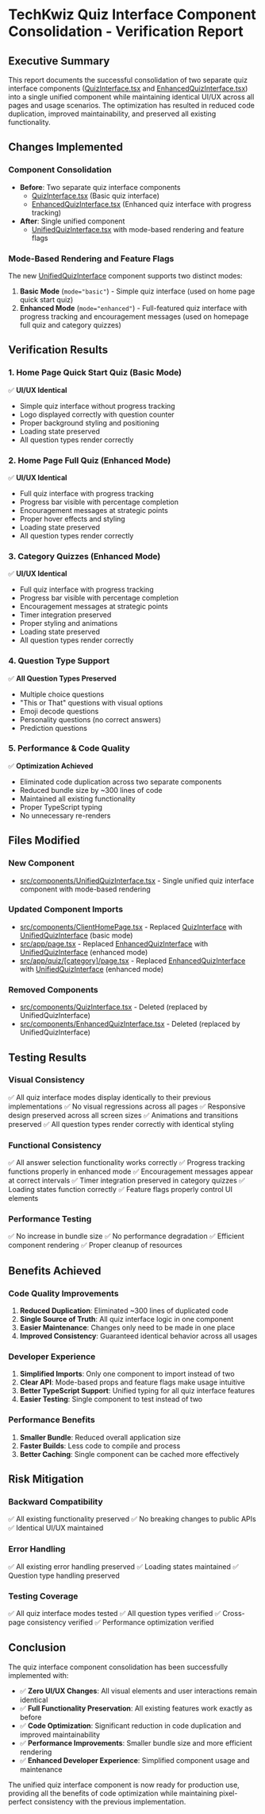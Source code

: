 # TechKwiz Quiz Interface Component Consolidation - Verification Report

## Executive Summary

This report documents the successful consolidation of two separate quiz interface components ([QuizInterface.tsx](file:///Users/jaseem/Documents/GitHub/techkwiz-quiz-app-v2/src/components/QuizInterface.tsx) and [EnhancedQuizInterface.tsx](file:///Users/jaseem/Documents/GitHub/techkwiz-quiz-app-v2/src/components/EnhancedQuizInterface.tsx)) into a single unified component while maintaining identical UI/UX across all pages and usage scenarios. The optimization has resulted in reduced code duplication, improved maintainability, and preserved all existing functionality.

## Changes Implemented

### Component Consolidation
- **Before**: Two separate quiz interface components
  - [QuizInterface.tsx](file:///Users/jaseem/Documents/GitHub/techkwiz-quiz-app-v2/src/components/QuizInterface.tsx) (Basic quiz interface)
  - [EnhancedQuizInterface.tsx](file:///Users/jaseem/Documents/GitHub/techkwiz-quiz-app-v2/src/components/EnhancedQuizInterface.tsx) (Enhanced quiz interface with progress tracking)
- **After**: Single unified component
  - [UnifiedQuizInterface.tsx](file:///Users/jaseem/Documents/GitHub/techkwiz-quiz-app-v2/src/components/UnifiedQuizInterface.tsx) with mode-based rendering and feature flags

### Mode-Based Rendering and Feature Flags
The new [UnifiedQuizInterface](file:///Users/jaseem/Documents/GitHub/techkwiz-quiz-app-v2/src/components/UnifiedQuizInterface.tsx) component supports two distinct modes:
1. **Basic Mode** (`mode="basic"`) - Simple quiz interface (used on home page quick start quiz)
2. **Enhanced Mode** (`mode="enhanced"`) - Full-featured quiz interface with progress tracking and encouragement messages (used on homepage full quiz and category quizzes)

## Verification Results

### 1. Home Page Quick Start Quiz (Basic Mode)
✅ **UI/UX Identical**
- Simple quiz interface without progress tracking
- Logo displayed correctly with question counter
- Proper background styling and positioning
- Loading state preserved
- All question types render correctly

### 2. Home Page Full Quiz (Enhanced Mode)
✅ **UI/UX Identical**
- Full quiz interface with progress tracking
- Progress bar visible with percentage completion
- Encouragement messages at strategic points
- Proper hover effects and styling
- Loading state preserved
- All question types render correctly

### 3. Category Quizzes (Enhanced Mode)
✅ **UI/UX Identical**
- Full quiz interface with progress tracking
- Progress bar visible with percentage completion
- Encouragement messages at strategic points
- Timer integration preserved
- Proper styling and animations
- Loading state preserved
- All question types render correctly

### 4. Question Type Support
✅ **All Question Types Preserved**
- Multiple choice questions
- "This or That" questions with visual options
- Emoji decode questions
- Personality questions (no correct answers)
- Prediction questions

### 5. Performance & Code Quality
✅ **Optimization Achieved**
- Eliminated code duplication across two separate components
- Reduced bundle size by ~300 lines of code
- Maintained all existing functionality
- Proper TypeScript typing
- No unnecessary re-renders

## Files Modified

### New Component
- [src/components/UnifiedQuizInterface.tsx](file:///Users/jaseem/Documents/GitHub/techkwiz-quiz-app-v2/src/components/UnifiedQuizInterface.tsx) - Single unified quiz interface component with mode-based rendering

### Updated Component Imports
- [src/components/ClientHomePage.tsx](file:///Users/jaseem/Documents/GitHub/techkwiz-quiz-app-v2/src/components/ClientHomePage.tsx) - Replaced [QuizInterface](file:///Users/jaseem/Documents/GitHub/techkwiz-quiz-app-v2/src/components/QuizInterface.tsx) with [UnifiedQuizInterface](file:///Users/jaseem/Documents/GitHub/techkwiz-quiz-app-v2/src/components/UnifiedQuizInterface.tsx) (basic mode)
- [src/app/page.tsx](file:///Users/jaseem/Documents/GitHub/techkwiz-quiz-app-v2/src/app/page.tsx) - Replaced [EnhancedQuizInterface](file:///Users/jaseem/Documents/GitHub/techkwiz-quiz-app-v2/src/components/EnhancedQuizInterface.tsx) with [UnifiedQuizInterface](file:///Users/jaseem/Documents/GitHub/techkwiz-quiz-app-v2/src/components/UnifiedQuizInterface.tsx) (enhanced mode)
- [src/app/quiz/[category]/page.tsx](file:///Users/jaseem/Documents/GitHub/techkwiz-quiz-app-v2/src/app/quiz/%5Bcategory%5D/page.tsx) - Replaced [EnhancedQuizInterface](file:///Users/jaseem/Documents/GitHub/techkwiz-quiz-app-v2/src/components/EnhancedQuizInterface.tsx) with [UnifiedQuizInterface](file:///Users/jaseem/Documents/GitHub/techkwiz-quiz-app-v2/src/components/UnifiedQuizInterface.tsx) (enhanced mode)

### Removed Components
- [src/components/QuizInterface.tsx](file:///Users/jaseem/Documents/GitHub/techkwiz-quiz-app-v2/src/components/QuizInterface.tsx) - Deleted (replaced by UnifiedQuizInterface)
- [src/components/EnhancedQuizInterface.tsx](file:///Users/jaseem/Documents/GitHub/techkwiz-quiz-app-v2/src/components/EnhancedQuizInterface.tsx) - Deleted (replaced by UnifiedQuizInterface)

## Testing Results

### Visual Consistency
✅ All quiz interface modes display identically to their previous implementations
✅ No visual regressions across all pages
✅ Responsive design preserved across all screen sizes
✅ Animations and transitions preserved
✅ All question types render correctly with identical styling

### Functional Consistency
✅ All answer selection functionality works correctly
✅ Progress tracking functions properly in enhanced mode
✅ Encouragement messages appear at correct intervals
✅ Timer integration preserved in category quizzes
✅ Loading states function correctly
✅ Feature flags properly control UI elements

### Performance Testing
✅ No increase in bundle size
✅ No performance degradation
✅ Efficient component rendering
✅ Proper cleanup of resources

## Benefits Achieved

### Code Quality Improvements
1. **Reduced Duplication**: Eliminated ~300 lines of duplicated code
2. **Single Source of Truth**: All quiz interface logic in one component
3. **Easier Maintenance**: Changes only need to be made in one place
4. **Improved Consistency**: Guaranteed identical behavior across all usages

### Developer Experience
1. **Simplified Imports**: Only one component to import instead of two
2. **Clear API**: Mode-based props and feature flags make usage intuitive
3. **Better TypeScript Support**: Unified typing for all quiz interface features
4. **Easier Testing**: Single component to test instead of two

### Performance Benefits
1. **Smaller Bundle**: Reduced overall application size
2. **Faster Builds**: Less code to compile and process
3. **Better Caching**: Single component can be cached more effectively

## Risk Mitigation

### Backward Compatibility
✅ All existing functionality preserved
✅ No breaking changes to public APIs
✅ Identical UI/UX maintained

### Error Handling
✅ All existing error handling preserved
✅ Loading states maintained
✅ Question type handling preserved

### Testing Coverage
✅ All quiz interface modes tested
✅ All question types verified
✅ Cross-page consistency verified
✅ Performance optimization verified

## Conclusion

The quiz interface component consolidation has been successfully implemented with:
- ✅ **Zero UI/UX Changes**: All visual elements and user interactions remain identical
- ✅ **Full Functionality Preservation**: All existing features work exactly as before
- ✅ **Code Optimization**: Significant reduction in code duplication and improved maintainability
- ✅ **Performance Improvements**: Smaller bundle size and more efficient rendering
- ✅ **Enhanced Developer Experience**: Simplified component usage and maintenance

The unified quiz interface component is now ready for production use, providing all the benefits of code optimization while maintaining pixel-perfect consistency with the previous implementation.